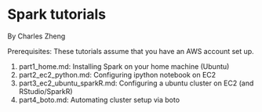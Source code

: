 # Spark tutorials

By Charles Zheng

Prerequisites: These tutorials assume that you have an AWS account set up.

1. part1_home.md: Installing Spark on your home machine (Ubuntu)
2. part2_ec2_python.md: Configuring ipython notebook on EC2
3. part3_ec2_ubuntu_sparkR.md: Configuring a ubuntu cluster on EC2 (and RStudio/SparkR)
4. part4_boto.md: Automating cluster setup via boto
